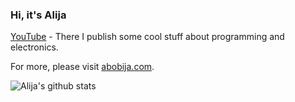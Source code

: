 ### Hi, it's Alija

[YouTube](https://youtube.com/AlijaBobija) - There I publish some cool stuff about programming and electronics.

For more, please visit [abobija.com](https://abobija.com).

![Alija's github stats](https://github-readme-stats.vercel.app/api?username=abobija&show_icons=true)

<!-- ![Alija's github stats](https://github-readme-stats.vercel.app/api/top-langs/?username=abobija&layout=compact&hide=html) -->
